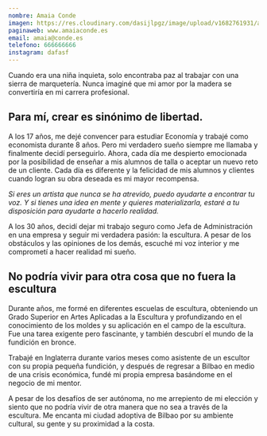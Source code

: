 ```yaml
---
nombre: Amaia Conde
imagen: https://res.cloudinary.com/dasijlpgz/image/upload/v1682761931/artistas/Amaia%20Conde/ACC-19_3.jpg
paginaweb: www.amaiaconde.es
email: amaia@conde.es
telefono: 666666666
instagram: dafasf
---
```


Cuando era una niña inquieta, solo encontraba paz al trabajar con una sierra de marquetería. Nunca imaginé que mi amor por la madera se convertiría en mi carrera profesional.

## Para mí, crear es sinónimo de libertad.

A los 17 años, me dejé convencer para estudiar Economía y trabajé como economista durante 8 años. Pero mi verdadero sueño siempre me llamaba y finalmente decidí perseguirlo. Ahora, cada día me despierto emocionada por la posibilidad de enseñar a mis alumnos de talla o aceptar un nuevo reto de un cliente. Cada día es diferente y la felicidad de mis alumnos y clientes cuando logran su obra deseada es mi mayor recompensa.

_Si eres un artista que nunca se ha atrevido, puedo ayudarte a encontrar tu voz. Y si tienes una idea en mente y quieres materializarla, estaré a tu disposición para ayudarte a hacerlo realidad._

A los 30 años, decidí dejar mi trabajo seguro como Jefa de Administración en una empresa y seguir mi verdadera pasión: la escultura. A pesar de los obstáculos y las opiniones de los demás, escuché mi voz interior y me comprometí a hacer realidad mi sueño.

## No podría vivir para otra cosa que no fuera la escultura

Durante años, me formé en diferentes escuelas de escultura, obteniendo un Grado Superior en Artes Aplicadas a la Escultura y profundizando en el conocimiento de los moldes y su aplicación en el campo de la escultura. Fue una tarea exigente pero fascinante, y también descubrí el mundo de la fundición en bronce.

Trabajé en Inglaterra durante varios meses como asistente de un escultor con su propia pequeña fundición, y después de regresar a Bilbao en medio de una crisis económica, fundé mi propia empresa basándome en el negocio de mi mentor.

A pesar de los desafíos de ser autónoma, no me arrepiento de mi elección y siento que no podría vivir de otra manera que no sea a través de la escultura. Me encanta mi ciudad adoptiva de Bilbao por su ambiente cultural, su gente y su proximidad a la costa.
